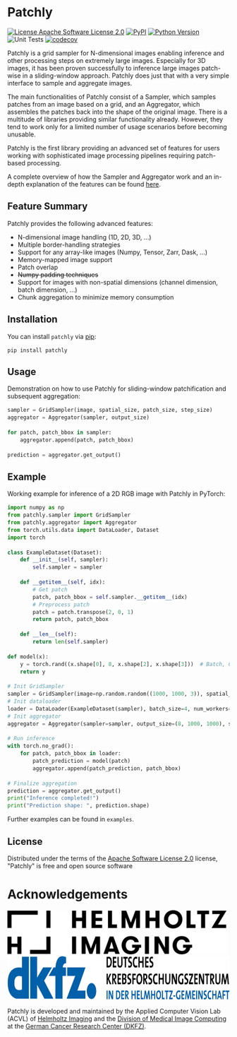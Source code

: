 # Patchly

[![License Apache Software License 2.0](https://img.shields.io/pypi/l/patchly.svg?color=green)](https://github.com/MIC-DKFZ/patchly/raw/main/LICENSE)
[![PyPI](https://img.shields.io/pypi/v/patchly.svg?color=green)](https://pypi.org/project/patchly)
[![Python Version](https://img.shields.io/pypi/pyversions/patchly.svg?color=green)](https://python.org)
![Unit Tests](https://github.com/MIC-DKFZ/patchly/actions/workflows/test_and_deploy.yml/badge.svg?branch=main)
[![codecov](https://codecov.io/gh/MIC-DKFZ/patchly/branch/main/graph/badge.svg)](https://codecov.io/gh/MIC-DKFZ/patchly)


Patchly is a grid sampler for N-dimensional images enabling inference and other processing steps on extremely large images. Especially for 3D images, it has been proven successfully to inference large images patch-wise in a sliding-window approach. Patchly does just that with a very simple interface to sample and aggregate images.

The main functionalities of Patchly consist of a Sampler, which samples patches from an image based on a grid, and an Aggregator, which assembles the patches back into the shape of the original image. There is a multitude of libraries providing similar functionality already. However, they tend to work only for a limited number of usage scenarios before becoming unusable. 

Patchly is the first library providing an advanced set of features for users working with sophisticated image processing pipelines requiring patch-based processing.

A complete overview of how the Sampler and Aggregator work and an in-depth explanation of the features can be found [here](OVERVIEW.md).

## Feature Summary

Patchly provides the following advanced features:
- N-dimensional image handling (1D, 2D, 3D, ...)
- Multiple border-handling strategies
- Support for any array-like images (Numpy, Tensor, Zarr, Dask, ...)
- Memory-mapped image support
- Patch overlap
- ~~Numpy padding techniques~~
- Support for images with non-spatial dimensions (channel dimension, batch dimension, ...)
- Chunk aggregation to minimize memory consumption

## Installation

You can install `patchly` via [pip](https://pypi.org/project/patchly/):

    pip install patchly

## Usage

Demonstration on how to use Patchly for sliding-window patchification and subsequent aggregation:
```python
sampler = GridSampler(image, spatial_size, patch_size, step_size)
aggregator = Aggregator(sampler, output_size)

for patch, patch_bbox in sampler:
    aggregator.append(patch, patch_bbox)

prediction = aggregator.get_output()
```

## Example

Working example for inference of a 2D RGB image with Patchly in PyTorch:
```python
import numpy as np
from patchly.sampler import GridSampler
from patchly.aggregator import Aggregator
from torch.utils.data import DataLoader, Dataset
import torch

class ExampleDataset(Dataset):
    def __init__(self, sampler):
        self.sampler = sampler

    def __getitem__(self, idx):
        # Get patch
        patch, patch_bbox = self.sampler.__getitem__(idx)
        # Preprocess patch
        patch = patch.transpose(2, 0, 1)
        return patch, patch_bbox

    def __len__(self):
        return len(self.sampler)

def model(x):
    y = torch.rand((x.shape[0], 8, x.shape[2], x.shape[3]))  # Batch, Class, Width, Height
    return y

# Init GridSampler
sampler = GridSampler(image=np.random.random((1000, 1000, 3)), spatial_size=(1000, 1000), patch_size=(100, 100), step_size=(50, 50))
# Init dataloader
loader = DataLoader(ExampleDataset(sampler), batch_size=4, num_workers=0, shuffle=False)
# Init aggregator
aggregator = Aggregator(sampler=sampler, output_size=(8, 1000, 1000), spatial_first=False, has_batch_dim=True)

# Run inference
with torch.no_grad():
    for patch, patch_bbox in loader:
        patch_prediction = model(patch)
        aggregator.append(patch_prediction, patch_bbox)

# Finalize aggregation
prediction = aggregator.get_output()
print("Inference completed!")
print("Prediction shape: ", prediction.shape)

```

Further examples can be found in `examples`.

## License

Distributed under the terms of the [Apache Software License 2.0](http://www.apache.org/licenses/LICENSE-2.0) license,
"Patchly" is free and open source software

# Acknowledgements
<img src="https://github.com/MIC-DKFZ/patchly/raw/main/resources/HI_Logo.png" height="100px" />

<img src="https://github.com/MIC-DKFZ/patchly/raw/main/resources/dkfz_logo.png" height="100px" />

Patchly is developed and maintained by the Applied Computer Vision Lab (ACVL) of [Helmholtz Imaging](http://helmholtz-imaging.de) 
and the [Division of Medical Image Computing](https://www.dkfz.de/en/mic/index.php) at the 
[German Cancer Research Center (DKFZ)](https://www.dkfz.de/en/index.html).


<!--- Samplify will live forever! But so will Chunky (⊙ _ ⊙ ) -->

<!---
@@@@@@@@@@@@@@@@@@@@@@@@@@@@@@@@@@@@(///((/.@@@@@@@@@@@@@@@@@@@@@@@@@@@@@@@@@@@@
@@@@@@@@@@@@@@@@@@@@@@&***,,,,,,,,,,,,,,,,,,,,,,,,,,,,,*/*@@@@@@@@@@@@@@@@@@@@@@
@@@@@@@@@@@@@@@@@**,,,,,,,,,,,,,,,,,,,,,,,,,,,,,,,,,,,,,,,,,,,*&@@@@@@@@@@@@@@@@
@@@@@@@@@@@@&**,,,,,,,,,,,,,,,,,,,,,,,,,,,,,,,,,,,,,,,,,,,,,,,,,,,**@@@@@@@@@@@@
@@@@@@@@@@/,,,,,,,,,,,,,,,,,,,,,,,,,,,,,,,,,,,,,,,,,,,,,,,,,,,,,,,,,,*@@@@@@@@@@
@@@@@@@&*,,,,,,,,,,,,,,,,,,,,,,,,,,,,,,,,,,,,,,,,,,,,,,,,,,,,,,,,,,,,,,*/@@@@@@@
@@@@@@*,,,,,,,,,,,,,,,,,,,,,,,,,,*/#%&@@@&&%(*,,,,,,,,,,,,,,,,,,,,,,,,,,,**@@@@@
@@@@%*,,,,,,,,,,,,,,,,,,,,/&@@@@@#/,,,,,,,,,*#&@@@@@%*,,,,,,,,,,,,,,,,,,,,,(@@@@
@@@(,,,,,,,,,,,,,,,,,,(@@@&*,,,,,,,,,,......,,,,****(@@@&*,,,,,,,,,,,,,,,,,,*@@@
@@&,,,,,,,,,,,,,,,,#@@@*...,,..,,,,,,,,,,,....,,,,******(@@@/,,,,,,,,,,,,,,,,/@@
@(*,,,,,,,,,,,,,*@@@*..........,,,,,,,......,,,,,,,********(@@&,,,,,,,,,,,,,,,/@
@#,,,,,,,,,,,,*@@&,...,*//////,,,,,,,,,,,,,,,,,*//////*******(@@%,,,,,,,,,,,,,*@
@*,,,,,,,,,,,#@@/...,///////////*,,,,,.,,,,,,////////////******(@@(,,,,,,,,,,,,#
@,,,,,,,,,,,%@&,....,/(@@@@@@@#//,,....,,,,,//(@@@@@@@%/********/@@%,,,,,,,,,,,(
/,,,,,,,,,,%@%,......*@@@%.#@@@%*,,....,,,,,,#@@@&,(@@@(**********&@%,,,,,,,,,,*
*,,,,,,,,,#@@,.......,*@@@@@@@*,,,.........,,,,&@@@@@@(***********/@@#,,,,,,,,,*
*,,,,,,,,*@@(...........,,,,,,,,,..,*#%#*,,.,,,,,,,,,,,************/@@*,,,,,,,,*
*,,,,,,,,/@@,,,,,..............,....(%#%%,....,,,,,,,,**************&@/,,,,,,,,*
/,,,,,,,,/@@,,,,,,,..................,&*......,,,,,,,***************&@(,,,,,,,,*
 ,,,,,,,,/@@*,,,,,,..........,.(&#(&&*,,%&(/%%,,,,,,****************@@/,,,,,,,,(
@*,,,,,,,,@@%,.,,,,,,**,,.,....,,,,,,,,,,,,,,,,,,,********///******(@@*,,,,,,,,#
@#,,,,,,,,,@@/......,,*****,,,,,,,,,,,,,,,,,,,,,******/(((/*******/@@(,,,,,,,,*@
@#*,,,,,,,,*@@%,........,,***////*,,,,,..,,,/((((((((((/*********%@@/,,,,,,,,,/@
@@&,,,,,,,,,,*@@@#,............,**///*,,/((((((/**************#@@@(,,,,,,,,,,/@@
@@@(,,,,,,,,,,,,,(&@@@@@@@@@@@@@%/*/@@#&@@**(%@@@@@@@@@@@@@@@@#*,,,,,,,,,,,,/@@@
@@@@&*,,,,,,,,,,,,,,,,,,,,,,,,,,*/(/*,,,,*(((*,,,,,,,,,,,,,,,,,,,,,,,,,,,,,(@@@@
@@@@@@*,,,,,,,,,,,,,,,,,,,,,,,,,,,,,,,,,,,,,,,,,,,,,,,,,,,,,,,,,,,,,,,,,,*#@@@@@
@@@@@@@&/,,,,,,,,,,,,,,,,,,,,,,,,,,,,,,,,,,,,,,,,,,,,,,,,,,,,,,,,,,,,,,*#@@@@@@@
@@@@@@@@@@@*,,,,,,,,,,,,,,,,,,,,,,,,,,,,,,,,,,,,,,,,,,,,,,,,,,,,,,,,,/@@@@@@@@@@
@@@@@@@@@@@@@(/,,,,,,,,,,,,,,,,,,,,,,,,,,,,,,,,,,,,,,,,,,,,,,,,,,*(@@@@@@@@@@@@@
@@@@@@@@@@@@@@@@@@/*,,,,,,,,,,,,,,,,,,,,,,,,,,,,,,,,,,,,,,,,,*#@@@@@@@@@@@@@@@@@
@@@@@@@@@@@@@@@@@@@@@@@@%#/*,,,,,,,,,,,,,,,,,,,,,,,,,*/##@@@@@@@@@@@@@@@@@@@@@@@
                      I will watch you in your sleep ◉‿◉
-->
